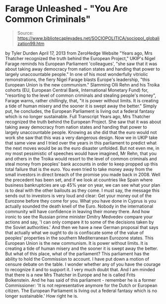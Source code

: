 # Farage Unleashed - "You Are Common Criminals"

> Source: https://www.bibliotecapleyades.net/SOCIOPOLITICA/sociopol_globalization99.htm

by Tyler Durden
April 17, 2013
from
ZeroHedge Website
"Years ago, Mrs Thatcher recognized the truth behind the European Project,"
UKIP's Nigel Farage reminds his European Parliament 'colleagues', "she saw
that it was about taking away democracy from nation states and handing that
power to largely unaccountable people."
In one of his most wonderfully
vitriolic remonstrations, the fiery
Nigel Farage blasts Europe's leadership,
"this
European Union is the new communism."
Slamming
Olli Rehn and his Troika cohorts
(EU, European Central Bank, International Monetary Fund) for,
"resorting to the level of common criminals and stealing
people's money", Farage warns, rather chillingly, that, "it is power without
limits. It is creating a tide of human misery and the sooner it is swept
away the better."
Simply put, he concludes, the European Parliament is
living out a federal fantasy which is no longer sustainable.
Full Transcript
Years ago, Mrs Thatcher recognized the truth behind the European Project.
She saw that it was about taking away democracy from nation states and
handing that power to largely unaccountable people.
Knowing as she did that the euro would not work she saw that this was a very
dangerous design. Now we in
UKIP take that same view and I tried over the
years in this parliament to predict what the next moves would be as the euro
disaster unfolded.
But not even me, in my most pessimistic of speeches would have imagined, Mr
Rehn, that you and others in the Troika would resort to the level of common
criminals and steal money from peoples' bank accounts in order to keep
propped up this total failure that is the euro.
You even tried to take money away from the small investors in direct breach
of the promise you made back in 2008.
Well the precedent has been set, and if we look at countries like Spain
where business bankruptcies are up 45% year on year, we can see what your
plan is to deal with the other bailouts as they come.
I must say, the message this sends out to investors is very loud and clear:
Get your money out of the Eurozone before they come for you.
What
you have done in Cyprus is you actually sounded the death knell of the
Euro. Nobody in the international community will have confidence in leaving
their money there.
And how ironic to see the Russian prime minister
Dmitry Medvedev compare
your actions and say,
'I can only compare it to some of the decisions taken
by the Soviet authorities.'
And then we have a new German proposal that says that actually what we ought
to do is confiscate some of the value of peoples' properties in the southern
Mediterranean Eurozone states.
This European Union is the new communism. It is power without limits. It is
creating a tide of human misery and the sooner it is swept away the better.
But what of this place, what of the parliament? This parliament has the
ability to hold the Commission to account. I have put down a motion of
censure debate on the table. I wonder whether any of you have the courage to
recognize it and to support it. I very much doubt that.
And I am minded that there is a new Mrs Thatcher in Europe and he is called
Frits Bolkenstein.
And he has said of this parliament - remember he is a
former Commissioner:
'It is not representative anymore for the Dutch or
European citizen. The European Parliament is living out a federal fantasy
which is no longer sustainable.'
How right he is.
